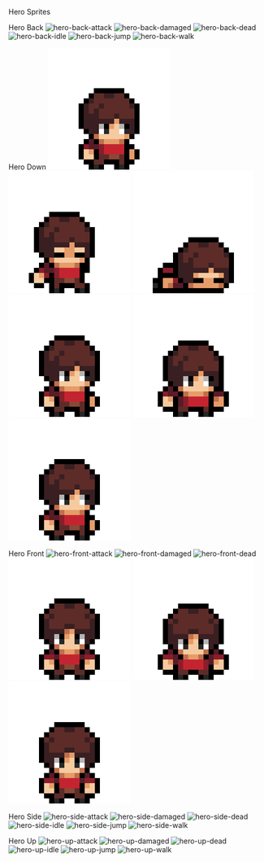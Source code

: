 Hero Sprites

Hero Back
![hero-back-attack](sprites/hero/short/back/attack/hero.gif "Hero Back Attack")
![hero-back-damaged](sprites/hero/short/back/damaged/hero.gif "Hero Back Damaged")
![hero-back-dead](sprites/hero/short/back/dead/hero.gif "Hero Back Dead")
![hero-back-idle](sprites/hero/short/back/idle/hero.gif "Hero Back Idle")
![hero-back-jump](sprites/hero/short/back/jump/hero.gif "Hero Back Jump")
![hero-back-walk](sprites/hero/short/back/walk/hero.gif "Hero Back Walk")

Hero Down
![hero-down-attack](sprites/hero/short/down/attack/hero.gif "Hero Down Attack")
![hero-down-damaged](sprites/hero/short/down/damaged/hero.gif "Hero Down Damaged")
![hero-down-dead](sprites/hero/short/down/dead/hero.gif "Hero Down Dead")
![hero-down-idle](sprites/hero/short/down/idle/hero.gif "Hero Down Idle")
![hero-down-jump](sprites/hero/short/down/jump/hero.gif "Hero Down Jump")
![hero-down-walk](sprites/hero/short/down/walk/hero.gif "Hero Down Walk")

Hero Front
![hero-front-attack](sprites/hero/short/front/attack/hero.gif "Hero Front Attack")
![hero-front-damaged](sprites/hero/short/front/damaged/hero.gif "Hero Front Damaged")
![hero-front-dead](sprites/hero/short/front/dead/hero.gif "Hero Front Dead")
![hero-front-idle](sprites/hero/short/front/idle/hero.gif "Hero Front Idle")
![hero-front-jump](sprites/hero/short/front/jump/hero.gif "Hero Front Jump")
![hero-front-walk](sprites/hero/short/front/walk/hero.gif "Hero Front Walk")

Hero Side
![hero-side-attack](sprites/hero/short/side/attack/hero.gif "Hero Side Attack")
![hero-side-damaged](sprites/hero/short/side/damaged/hero.gif "Hero Side Damaged")
![hero-side-dead](sprites/hero/short/side/dead/hero.gif "Hero Side Dead")
![hero-side-idle](sprites/hero/short/side/idle/hero.gif "Hero Side Idle")
![hero-side-jump](sprites/hero/short/side/jump/hero.gif "Hero Side Jump")
![hero-side-walk](sprites/hero/short/side/walk/hero.gif "Hero Side Walk")

Hero Up
![hero-up-attack](sprites/hero/short/up/attack/hero.gif "Hero Up Attack")
![hero-up-damaged](sprites/hero/short/up/damaged/hero.gif "Hero Up Damaged")
![hero-up-dead](sprites/hero/short/up/dead/hero.gif "Hero Up Dead")
![hero-up-idle](sprites/hero/short/up/idle/hero.gif "Hero Up Idle")
![hero-up-jump](sprites/hero/short/up/jump/hero.gif "Hero Up Jump")
![hero-up-walk](sprites/hero/short/up/walk/hero.gif "Hero Up Walk")